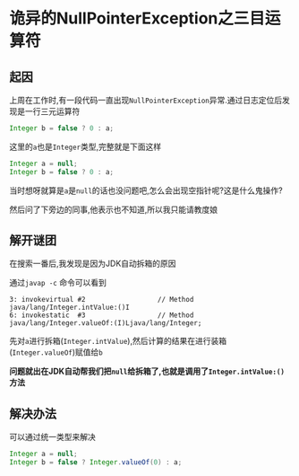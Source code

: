 # 诡异的NullPointerException之三目运算符

## 起因

上周在工作时,有一段代码一直出现`NullPointerException`异常.通过日志定位后发现是一行三元运算符

```java
Integer b = false ? 0 : a;
```

这里的`a`也是`Integer`类型,完整就是下面这样

```java
Integer a = null;
Integer b = false ? 0 : a;
```

当时想呀就算是`a`是`null`的话也没问题吧,怎么会出现空指针呢?这是什么鬼操作?

然后问了下旁边的同事,他表示也不知道,所以我只能请教度娘

## 解开谜团

在搜索一番后,我发现是因为JDK自动拆箱的原因

通过`javap -c` 命令可以看到

```text
3: invokevirtual #2                  // Method java/lang/Integer.intValue:()I
6: invokestatic  #3                  // Method java/lang/Integer.valueOf:(I)Ljava/lang/Integer;
```

先对`a`进行拆箱(`Integer.intValue`),然后计算的结果在进行装箱(`Integer.valueOf`)赋值给`b`

**问题就出在JDK自动帮我们把`null`给拆箱了,也就是调用了`Integer.intValue:()`方法**

## 解决办法

可以通过统一类型来解决

```java
Integer a = null;
Integer b = false ? Integer.valueOf(0) : a;
```

